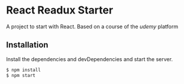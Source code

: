
# React Readux Starter

A project to start with React.
 Based on a course of the *udemy* platform

## Installation

Install the dependencies and devDependencies and start the server.

```sh
$ npm install
$ npm start
```

